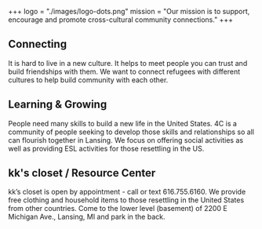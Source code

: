 +++
logo = "./images/logo-dots.png"
mission = "Our mission is to support, encourage and promote cross-cultural community connections."
+++

## Connecting

It is hard to live in a new culture. It helps to meet people you can trust and build friendships with them. We want to connect refugees with different cultures to help build community with each other.

## Learning & Growing

People need many skills to build a new life in the United States. 4C is a community of people seeking to develop those skills and relationships so all can flourish together in Lansing. We focus on offering social activities as well as providing ESL activities for those resettling in the US.

## kk's closet / Resource Center
kk’s closet is open by appointment - call or text 616.755.6160. We provide free clothing and household items to those resettling in the United States from other countries. Come to the lower level (basement) of 2200 E Michigan Ave., Lansing, MI and park in the back.
